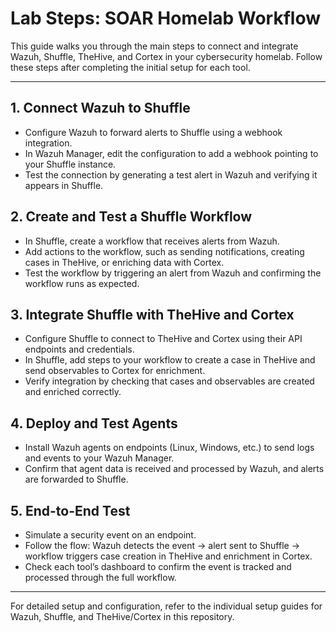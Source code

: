 # Lab Steps: SOAR Homelab Workflow

This guide walks you through the main steps to connect and integrate Wazuh, Shuffle, TheHive, and Cortex in your cybersecurity homelab. Follow these steps after completing the initial setup for each tool.

---

## 1. Connect Wazuh to Shuffle

- Configure Wazuh to forward alerts to Shuffle using a webhook integration.
- In Wazuh Manager, edit the configuration to add a webhook pointing to your Shuffle instance.
- Test the connection by generating a test alert in Wazuh and verifying it appears in Shuffle.

## 2. Create and Test a Shuffle Workflow

- In Shuffle, create a workflow that receives alerts from Wazuh.
- Add actions to the workflow, such as sending notifications, creating cases in TheHive, or enriching data with Cortex.
- Test the workflow by triggering an alert from Wazuh and confirming the workflow runs as expected.

## 3. Integrate Shuffle with TheHive and Cortex

- Configure Shuffle to connect to TheHive and Cortex using their API endpoints and credentials.
- In Shuffle, add steps to your workflow to create a case in TheHive and send observables to Cortex for enrichment.
- Verify integration by checking that cases and observables are created and enriched correctly.

## 4. Deploy and Test Agents

- Install Wazuh agents on endpoints (Linux, Windows, etc.) to send logs and events to your Wazuh Manager.
- Confirm that agent data is received and processed by Wazuh, and alerts are forwarded to Shuffle.

## 5. End-to-End Test

- Simulate a security event on an endpoint.
- Follow the flow: Wazuh detects the event → alert sent to Shuffle → workflow triggers case creation in TheHive and enrichment in Cortex.
- Check each tool’s dashboard to confirm the event is tracked and processed through the full workflow.

---

For detailed setup and configuration, refer to the individual setup guides for Wazuh, Shuffle, and TheHive/Cortex in this repository.
